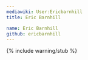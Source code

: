 ```yaml
---
mediawiki: User:Ericbarnhill
title: Eric Barnhill

name: Eric Barnhill
github: ericbarnhill
---
```

{% include warning/stub %}


